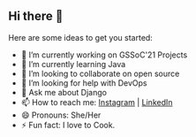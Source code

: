 ## Hi there 👋

<!--
**PandeySomya77/PandeySomya77** is a ✨ _special_ ✨ repository because its `README.md` (this file) appears on your GitHub profile.
-->
Here are some ideas to get you started:

- 🔭 I’m currently working on GSSoC'21 Projects
- 🌱 I’m currently learning Java
- 👯 I’m looking to collaborate on open source
- 🤔 I’m looking for help with DevOps
- 💬 Ask me about Django 
- 📫 How to reach me: [Instagram](https://www.instagram.com/developer_somya/) | [LinkedIn](https://www.linkedin.com/in/somya-pandey-67aab0140/)
- 😄 Pronouns: She/Her
- ⚡ Fun fact: I love to Cook.

